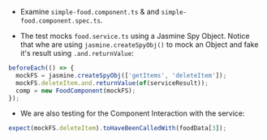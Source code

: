 - Examine `simple-food.component.ts` & and `simple-food.component.spec.ts`. 

- The test mocks `food.service.ts` using a Jasmine Spy Object. Notice that whe are using `jasmine.createSpyObj()` to mock an Object and fake it's result using `.and.returnValue`:

```typescript
beforeEach(() => {
  mockFS = jasmine.createSpyObj(['getItems', 'deleteItem']);
  mockFS.deleteItem.and.returnValue(of(serviceResult));
  comp = new FoodComponent(mockFS);
});
```

- We are also testing for the Component Interaction with the service:

```typescript
expect(mockFS.deleteItem).toHaveBeenCalledWith(foodData[3]);
```
